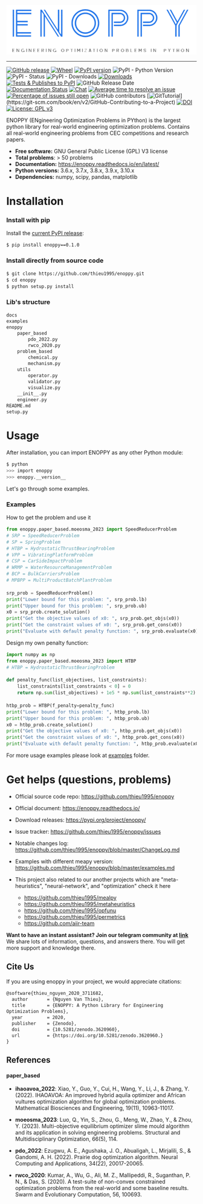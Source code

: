 
<p align="center"><img src=".github/img/logo.png" alt="ENOPPY" title="ENOPPY"/></p>

---



[![GitHub release](https://img.shields.io/badge/release-0.1.0-yellow.svg)](https://github.com/thieu1995/enoppy/releases)
[![Wheel](https://img.shields.io/pypi/wheel/gensim.svg)](https://pypi.python.org/pypi/enoppy) 
[![PyPI version](https://badge.fury.io/py/enoppy.svg)](https://badge.fury.io/py/enoppy)
![PyPI - Python Version](https://img.shields.io/pypi/pyversions/enoppy.svg)
![PyPI - Status](https://img.shields.io/pypi/status/enoppy.svg)
![PyPI - Downloads](https://img.shields.io/pypi/dm/enoppy.svg)
[![Downloads](https://pepy.tech/badge/enoppy)](https://pepy.tech/project/enoppy)
[![Tests & Publishes to PyPI](https://github.com/thieu1995/enoppy/actions/workflows/publish-package.yaml/badge.svg)](https://github.com/thieu1995/enoppy/actions/workflows/publish-package.yaml)
![GitHub Release Date](https://img.shields.io/github/release-date/thieu1995/enoppy.svg)
[![Documentation Status](https://readthedocs.org/projects/enoppy/badge/?version=latest)](https://enoppy.readthedocs.io/en/latest/?badge=latest)
[![Chat](https://img.shields.io/badge/Chat-on%20Telegram-blue)](https://t.me/+fRVCJGuGJg1mNDg1)
[![Average time to resolve an issue](http://isitmaintained.com/badge/resolution/thieu1995/enoppy.svg)](http://isitmaintained.com/project/thieu1995/enoppy "Average time to resolve an issue")
[![Percentage of issues still open](http://isitmaintained.com/badge/open/thieu1995/enoppy.svg)](http://isitmaintained.com/project/thieu1995/enoppy "Percentage of issues still open")
![GitHub contributors](https://img.shields.io/github/contributors/thieu1995/enoppy.svg)
[![GitTutorial](https://img.shields.io/badge/PR-Welcome-%23FF8300.svg?)](https://git-scm.com/book/en/v2/GitHub-Contributing-to-a-Project)
[![DOI](https://zenodo.org/badge/DOI/10.5281/zenodo.3711948.svg)](https://doi.org/10.5281/zenodo.3711948)
[![License: GPL v3](https://img.shields.io/badge/License-GPLv3-blue.svg)](https://www.gnu.org/licenses/gpl-3.0)


ENOPPY (ENgineering Optimization Problems in PYthon) is the largest python library for real-world engineering 
optimization problems. Contains all real-world engineering problems from CEC competitions and research papers.

* **Free software:** GNU General Public License (GPL) V3 license
* **Total problems**: > 50 problems
* **Documentation:** https://enoppy.readthedocs.io/en/latest/
* **Python versions:** 3.6.x, 3.7.x, 3.8.x, 3.9.x, 3.10.x
* **Dependencies:** numpy, scipy, pandas, matplotlib




# Installation

### Install with pip

Install the [current PyPI release](https://pypi.python.org/pypi/enoppy):
```sh 
$ pip install enoppy==0.1.0
```

### Install directly from source code
```sh 
$ git clone https://github.com/thieu1995/enoppy.git
$ cd enoppy
$ python setup.py install
```


### Lib's structure

```code 
docs
examples
enoppy
    paper_based
        pdo_2022.py
        rwco_2020.py
    problem_based
        chemical.py
        mechanism.py
    utils
        operator.py
        validator.py
        visualize.py
    __init__.py
    engineer.py
README.md
setup.py
```


# Usage

After installation, you can import ENOPPY as any other Python module:

```sh
$ python
>>> import enoppy
>>> enoppy.__version__
```

Let's go through some examples.


### Examples

How to get the problem and use it

```python
from enoppy.paper_based.moeosma_2023 import SpeedReducerProblem
# SRP = SpeedReducerProblem
# SP = SpringProblem
# HTBP = HydrostaticThrustBearingProblem
# VPP = VibratingPlatformProblem
# CSP = CarSideImpactProblem
# WRMP = WaterResourceManagementProblem
# BCP = BulkCarriersProblem
# MPBPP = MultiProductBatchPlantProblem

srp_prob = SpeedReducerProblem()
print("Lower bound for this problem: ", srp_prob.lb)
print("Upper bound for this problem: ", srp_prob.ub)
x0 = srp_prob.create_solution()
print("Get the objective values of x0: ", srp_prob.get_objs(x0))
print("Get the constraint values of x0: ", srp_prob.get_cons(x0))
print("Evaluate with default penalty function: ", srp_prob.evaluate(x0))

```

Design my own penalty function:

```python
import numpy as np
from enoppy.paper_based.moeosma_2023 import HTBP
# HTBP = HydrostaticThrustBearingProblem

def penalty_func(list_objectives, list_constraints):
    list_constraints[list_constraints < 0] = 0
    return np.sum(list_objectives) + 1e5 * np.sum(list_constraints**2) 

htbp_prob = HTBP(f_penalty=penalty_func)
print("Lower bound for this problem: ", htbp_prob.lb)
print("Upper bound for this problem: ", htbp_prob.ub)
x0 = htbp_prob.create_solution()
print("Get the objective values of x0: ", htbp_prob.get_objs(x0))
print("Get the constraint values of x0: ", htbp_prob.get_cons(x0))
print("Evaluate with default penalty function: ", htbp_prob.evaluate(x0))
```

For more usage examples please look at [examples](/examples) folder.



# Get helps (questions, problems)

* Official source code repo: https://github.com/thieu1995/enoppy
* Official document: https://enoppy.readthedocs.io/
* Download releases: https://pypi.org/project/enoppy/
* Issue tracker: https://github.com/thieu1995/enoppy/issues
* Notable changes log: https://github.com/thieu1995/enoppy/blob/master/ChangeLog.md
* Examples with different meapy version: https://github.com/thieu1995/enoppy/blob/master/examples.md

* This project also related to our another projects which are "meta-heuristics", "neural-network", and "optimization" 
  check it here
    * https://github.com/thieu1995/mealpy
    * https://github.com/thieu1995/metaheuristics
    * https://github.com/thieu1995/opfunu
    * https://github.com/thieu1995/permetrics
    * https://github.com/aiir-team


**Want to have an instant assistant? Join our telegram community at [link](https://t.me/+fRVCJGuGJg1mNDg1)**
We share lots of information, questions, and answers there. You will get more support and knowledge there.


## Cite Us

If you are using enoppy in your project, we would appreciate citations:

```code 
@software{thieu_nguyen_2020_3711682,
  author       = {Nguyen Van Thieu},
  title        = {ENOPPY: A Python Library for Engineering Optimization Problems},
  year         = 2020,
  publisher    = {Zenodo},
  doi          = {10.5281/zenodo.3620960},
  url          = {https://doi.org/10.5281/zenodo.3620960.}
}
```


## References 


#### paper_based


* **ihaoavoa_2022**: Xiao, Y., Guo, Y., Cui, H., Wang, Y., Li, J., & Zhang, Y. (2022). IHAOAVOA: An improved hybrid aquila optimizer and African vultures optimization algorithm for global optimization problems. Mathematical Biosciences and Engineering, 19(11), 10963-11017.

* **moeosma_2023**: Luo, Q., Yin, S., Zhou, G., Meng, W., Zhao, Y., & Zhou, Y. (2023). Multi-objective equilibrium optimizer slime mould algorithm and its application in solving engineering problems. Structural and Multidisciplinary Optimization, 66(5), 114.

* **pdo_2022**: Ezugwu, A. E., Agushaka, J. O., Abualigah, L., Mirjalili, S., & Gandomi, A. H. (2022). Prairie dog optimization algorithm. Neural Computing and Applications, 34(22), 20017-20065.

* **rwco_2020**: Kumar, A., Wu, G., Ali, M. Z., Mallipeddi, R., Suganthan, P. N., & Das, S. (2020). A test-suite of non-convex constrained optimization problems from the real-world and some baseline results. Swarm and Evolutionary Computation, 56, 100693.

